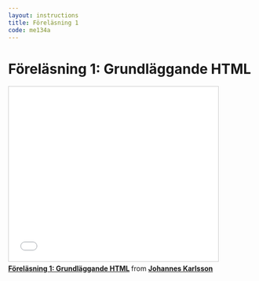 ```yaml
---
layout: instructions
title: Föreläsning 1
code: me134a
---
```


# Föreläsning 1: Grundläggande HTML

<div class="video">
    <iframe src="//www.slideshare.net/slideshow/embed_code/38862368" width="427" height="356" frameborder="0" marginwidth="0" marginheight="0" scrolling="no" style="border:1px solid #CCC; border-width:1px; margin-bottom:5px; max-width: 100%;" allowfullscreen> </iframe> <div style="margin-bottom:5px"> <strong> <a href="https://www.slideshare.net/jokarlsson/html-1-38862368" title="Föreläsning 1: Grundläggande HTML" target="_blank">Föreläsning 1: Grundläggande HTML</a> </strong> from <strong><a href="http://www.slideshare.net/jokarlsson" target="_blank">Johannes Karlsson</a></strong> </div>
</div>
